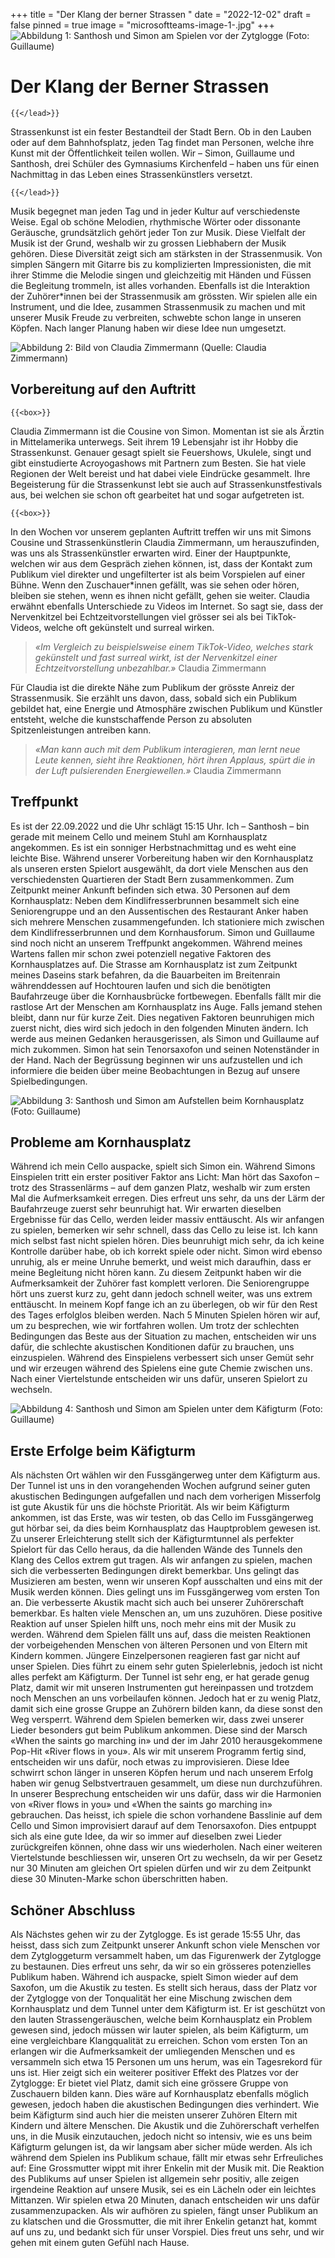 +++
title = "Der Klang der berner Strassen "
date = "2022-12-02"
draft = false
pinned = true
image = "microsoftteams-image-1-.jpg"
+++
![Abbildung 1: Santhosh und Simon am Spielen vor der Zytglogge (Foto: Guillaume)](microsoftteams-image-1-.jpg)

# Der Klang der Berner Strassen

`{{</lead>}}`

Strassenkunst ist ein fester Bestandteil der Stadt Bern. Ob in den Lauben oder auf dem Bahnhofsplatz, jeden Tag findet man Personen, welche ihre Kunst mit der Öffentlichkeit teilen wollen. Wir – Simon, Guillaume und Santhosh, drei Schüler des Gymnasiums Kirchenfeld – haben uns für einen Nachmittag in das Leben eines Strassenkünstlers versetzt.

`{{</lead>}}`

Musik begegnet man jeden Tag und in jeder Kultur auf verschiedenste Weise. Egal ob schöne Melodien, rhythmische Wörter oder dissonante Geräusche, grundsätzlich gehört jeder Ton zur Musik. Diese Vielfalt der Musik ist der Grund, weshalb wir zu grossen Liebhabern der Musik gehören. Diese Diversität zeigt sich am stärksten in der Strassenmusik. Von simplen Sängern mit Gitarre bis zu komplizierten Impressionisten, die mit ihrer Stimme die Melodie singen und gleichzeitig mit Händen und Füssen die Begleitung trommeln, ist alles vorhanden. Ebenfalls ist die Interaktion der Zuhörer*innen bei der Strassenmusik am grössten.
Wir spielen alle ein Instrument, und die Idee, zusammen Strassenmusik zu machen und mit unserer Musik Freude zu verbreiten, schwebte schon lange in unseren Köpfen. Nach langer Planung haben wir diese Idee nun umgesetzt.

![Abbildung 2: Bild von Claudia Zimmermann (Quelle: Claudia Zimmermann)](bild1.jpg)

## Vorbereitung auf den Auftritt

`{{<box>}}`

Claudia Zimmermann ist die Cousine von Simon. Momentan ist sie als Ärztin in Mittelamerika unterwegs. Seit ihrem 19 Lebensjahr ist ihr Hobby die Strassenkunst. Genauer gesagt spielt sie Feuershows, Ukulele, singt und gibt einstudierte Acroyogashows mit Partnern zum Besten. Sie hat viele Regionen der Welt bereist und hat dabei viele Eindrücke gesammelt. Ihre Begeisterung für die Strassenkunst lebt sie auch auf Strassenkunstfestivals aus, bei welchen sie schon oft gearbeitet hat und sogar aufgetreten ist.

`{{<box>}}`

In den Wochen vor unserem geplanten Auftritt treffen wir uns mit Simons Cousine und Strassenkünstlerin Claudia Zimmermann, um herauszufinden, was uns als Strassenkünstler erwarten wird. Einer der Hauptpunkte, welchen wir aus dem Gespräch ziehen können, ist, dass der Kontakt zum Publikum viel direkter und ungefilterter ist als beim Vorspielen auf einer Bühne. Wenn den Zuschauer*innen gefällt, was sie sehen oder hören, bleiben sie stehen, wenn es ihnen nicht gefällt, gehen sie weiter. Claudia erwähnt ebenfalls Unterschiede zu Videos im Internet. So sagt sie, dass der Nervenkitzel bei Echtzeitvorstellungen viel grösser sei als bei TikTok-Videos, welche oft gekünstelt und surreal wirken.

> *«Im Vergleich zu beispielsweise einem TikTok-Video, welches stark gekünstelt und fast surreal wirkt, ist der Nervenkitzel einer Echtzeitvorstellung unbezahlbar.»* Claudia Zimmermann

Für Claudia ist die direkte Nähe zum Publikum der grösste Anreiz der Strassenmusik. Sie erzählt uns davon, dass, sobald sich ein Publikum gebildet hat, eine Energie und Atmosphäre zwischen Publikum und Künstler entsteht, welche die kunstschaffende Person zu absoluten Spitzenleistungen antreiben kann.

> *«Man kann auch mit dem Publikum interagieren, man lernt neue Leute kennen, sieht ihre Reaktionen, hört ihren Applaus, spürt die in der Luft pulsierenden Energiewellen.»* Claudia Zimmermann

## Treffpunkt

Es ist der 22.09.2022 und die Uhr schlägt 15:15 Uhr. Ich – Santhosh – bin gerade mit meinem Cello und meinem Stuhl am Kornhausplatz angekommen. Es ist ein sonniger Herbstnachmittag und es weht eine leichte Bise. Während unserer Vorbereitung haben wir den Kornhausplatz als unseren ersten Spielort ausgewählt, da dort viele Menschen aus den verschiedensten Quartieren der Stadt Bern zusammenkommen. Zum Zeitpunkt meiner Ankunft befinden sich etwa. 30 Personen auf dem Kornhausplatz: Neben dem Kindlifresserbrunnen besammelt sich eine Seniorengruppe und an den Aussentischen des Restaurant Anker haben sich mehrere Menschen zusammengefunden. Ich stationiere mich zwischen dem Kindlifresserbrunnen und dem Kornhausforum. Simon und Guillaume sind noch nicht an unserem Treffpunkt angekommen. Während meines Wartens fallen mir schon zwei potenziell negative Faktoren des Kornhausplatzes auf. Die Strasse am Kornhausplatz ist zum Zeitpunkt meines Daseins stark befahren, da die Bauarbeiten im Breitenrain währenddessen auf Hochtouren laufen und sich die benötigten Baufahrzeuge über die Kornhausbrücke fortbewegen. Ebenfalls fällt mir die rastlose Art der Menschen am Kornhausplatz ins Auge. Falls jemand stehen bleibt, dann nur für kurze Zeit. Dies negativen Faktoren beunruhigen mich zuerst nicht, dies wird sich jedoch in den folgenden Minuten ändern. Ich werde aus meinen Gedanken herausgerissen, als Simon und Guillaume auf mich zukommen. Simon hat sein Tenorsaxofon und seinen Notenständer in der Hand. Nach der Begrüssung beginnen wir uns aufzustellen und ich informiere die beiden über meine Beobachtungen in Bezug auf unsere Spielbedingungen.

![Abbildung 3: Santhosh und Simon am Aufstellen beim Kornhausplatz (Foto: Guillaume)](microsoftteams-image.jpg)

## Probleme am Kornhausplatz

Während ich mein Cello auspacke, spielt sich Simon ein. Während Simons Einspielen tritt ein erster positiver Faktor ans Licht: Man hört das Saxofon – trotz des Strassenlärms – auf dem ganzen Platz, weshalb wir zum ersten Mal die Aufmerksamkeit erregen. Dies erfreut uns sehr, da uns der Lärm der Baufahrzeuge zuerst sehr beunruhigt hat. Wir erwarten dieselben Ergebnisse für das Cello, werden leider massiv enttäuscht. Als wir anfangen zu spielen, bemerken wir sehr schnell, dass das Cello zu leise ist. Ich kann mich selbst fast nicht spielen hören. Dies beunruhigt mich sehr, da ich keine Kontrolle darüber habe, ob ich korrekt spiele oder nicht. Simon wird ebenso unruhig, als er meine Unruhe bemerkt, und weist mich daraufhin, dass er meine Begleitung nicht hören kann. Zu diesem Zeitpunkt haben wir die Aufmerksamkeit der Zuhörer fast komplett verloren. Die Seniorengruppe hört uns zuerst kurz zu, geht dann jedoch schnell weiter, was uns extrem enttäuscht. In meinem Kopf fange ich an zu überlegen, ob wir für den Rest des Tages erfolglos bleiben werden. Nach 5 Minuten Spielen hören wir auf, um zu besprechen, wie wir fortfahren wollen. Um trotz der schlechten Bedingungen das Beste aus der Situation zu machen, entscheiden wir uns dafür, die schlechte akustischen Konditionen dafür zu brauchen, uns einzuspielen. Während des Einspielens verbessert sich unser Gemüt sehr und wir erzeugen während des Spielens eine gute Chemie zwischen uns. Nach einer Viertelstunde entscheiden wir uns dafür, unseren Spielort zu wechseln.

![Abbildung 4: Santhosh und Simon am Spielen unter dem Käfigturm (Foto: Guillaume)](microsoftteams-image-2-.jpg)

## Erste Erfolge beim Käfigturm

Als nächsten Ort wählen wir den Fussgängerweg unter dem Käfigturm aus. Der Tunnel ist uns in den vorangehenden Wochen aufgrund seiner guten akustischen Bedingungen aufgefallen und nach dem vorherigen Misserfolg ist gute Akustik für uns die höchste Priorität. Als wir beim Käfigturm ankommen, ist das Erste, was wir testen, ob das Cello im Fussgängerweg gut hörbar sei, da dies beim Kornhausplatz das Hauptproblem gewesen ist. Zu unserer Erleichterung stellt sich der Käfigturmtunnel als perfekter Spielort für das Cello heraus, da die hallenden Wände des Tunnels den Klang des Cellos extrem gut tragen. Als wir anfangen zu spielen, machen sich die verbesserten Bedingungen direkt bemerkbar. Uns gelingt das Musizieren am besten, wenn wir unseren Kopf ausschalten und eins mit der Musik werden können. Dies gelingt uns im Fussgängerweg vom ersten Ton an. Die verbesserte Akustik macht sich auch bei unserer Zuhörerschaft bemerkbar. Es halten viele Menschen an, um uns zuzuhören. Diese positive Reaktion auf unser Spielen hilft uns, noch mehr eins mit der Musik zu werden. Während dem Spielen fällt uns auf, dass die meisten Reaktionen der vorbeigehenden Menschen von älteren Personen und von Eltern mit Kindern kommen. Jüngere Einzelpersonen reagieren fast gar nicht auf unser Spielen. Dies führt zu einem sehr guten Spielerlebnis, jedoch ist nicht alles perfekt am Käfigturm. Der Tunnel ist sehr eng, er hat gerade genug Platz, damit wir mit unseren Instrumenten gut hereinpassen und trotzdem noch Menschen an uns vorbeilaufen können. Jedoch hat er zu wenig Platz, damit sich eine grosse Gruppe an Zuhörern bilden kann, da diese sonst den Weg versperrt. Während dem Spielen bemerken wir, dass zwei unserer Lieder besonders gut beim Publikum ankommen. Diese sind der Marsch «When the saints go marching in» und der im Jahr 2010 herausgekommene Pop-Hit «River flows in you». Als wir mit unserem Programm fertig sind, entscheiden wir uns dafür, noch etwas zu improvisieren. Diese Idee schwirrt schon länger in unseren Köpfen herum und nach unserem Erfolg haben wir genug Selbstvertrauen gesammelt, um diese nun durchzuführen. In unserer Besprechung entscheiden wir uns dafür, dass wir die Harmonien von «River flows in you» und «When the saints go marching in» gebrauchen. Das heisst, ich spiele die schon vorhandene Basslinie auf dem Cello und Simon improvisiert darauf auf dem Tenorsaxofon. Dies entpuppt sich als eine gute Idee, da wir so immer auf dieselben zwei Lieder zurückgreifen können, ohne dass wir uns wiederholen. Nach einer weiteren Viertelstunde beschliessen wir, unseren Ort zu wechseln, da wir per Gesetz nur 30 Minuten am gleichen Ort spielen dürfen und wir zu dem Zeitpunkt diese 30 Minuten-Marke schon überschritten haben.



## Schöner Abschluss

Als Nächstes gehen wir zu der Zytglogge. Es ist gerade 15:55 Uhr, das heisst, dass sich zum Zeitpunkt unserer Ankunft schon viele Menschen vor dem Zytgloggeturm versammelt haben, um das Figurenwerk der Zytglogge zu bestaunen. Dies erfreut uns sehr, da wir so ein grösseres potenzielles Publikum haben. Während ich auspacke, spielt Simon wieder auf dem Saxofon, um die Akustik zu testen. Es stellt sich heraus, dass der Platz vor der Zytglogge von der Tonqualität her eine Mischung zwischen dem Kornhausplatz und dem Tunnel unter dem Käfigturm ist. Er ist geschützt von den
lauten Strassengeräuschen, welche beim Kornhausplatz ein Problem gewesen sind, jedoch müssen wir lauter spielen, als beim Käfigturm, um eine vergleichbare Klangqualität zu erreichen.
Schon vom ersten Ton an erlangen wir die Aufmerksamkeit der umliegenden Menschen und es versammeln sich etwa 15 Personen um uns herum, was ein Tagesrekord für uns ist. Hier zeigt sich ein weiterer positiver Effekt des Platzes vor der Zytglogge: Er bietet viel Platz, damit sich eine grössere Gruppe von Zuschauern bilden kann. Dies wäre auf Kornhausplatz ebenfalls möglich gewesen, jedoch haben die akustischen Bedingungen dies verhindert. Wie beim Käfigturm sind auch hier die meisten unserer Zuhören Eltern mit Kindern und ältere Menschen. Die Akustik und die Zuhörerschaft verhelfen uns, in die Musik einzutauchen, jedoch nicht so intensiv, wie es uns beim Käfigturm gelungen ist, da wir langsam aber sicher müde werden.
Als ich während dem Spielen ins Publikum schaue, fällt mir etwas sehr Erfreuliches auf: Eine Grossmutter wippt mit ihrer Enkelin mit der Musik mit. Die Reaktion des Publikums auf unser Spielen ist allgemein sehr positiv, alle zeigen irgendeine Reaktion auf unsere Musik, sei es ein Lächeln oder ein leichtes Mittanzen.
Wir spielen etwa 20 Minuten, danach entscheiden wir uns dafür zusammenzupacken. Als wir aufhören zu spielen, fängt unser Publikum an zu klatschen und die Grossmutter, die mit ihrer Enkelin getanzt hat, kommt auf uns zu, und bedankt sich für unser Vorspiel. Dies freut uns sehr, und wir gehen mit einem guten Gefühl nach Hause.